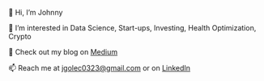 👋 Hi, I’m Johnny

👀 I’m interested in Data Science, Start-ups, Investing, Health Optimization, Crypto

📝 Check out my blog on [Medium](johnpgolec.medium.com)

📫 Reach me at jgolec0323@gmail.com or on [LinkedIn](https://www.linkedin.com/in/johnny-golec-677369126/)

<!---
jgolec0323/jgolec0323 is a ✨ special ✨ repository because its `README.md` (this file) appears on your GitHub profile.
You can click the Preview link to take a look at your changes.
--->
